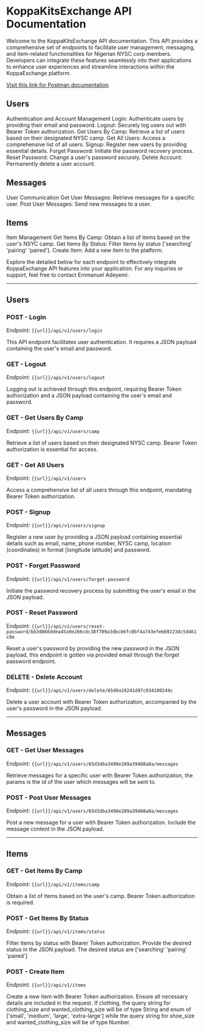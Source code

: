 # KoppaKitsExchange API Documentation

Welcome to the KoppaKitsExchange API documentation. This API provides a comprehensive set of endpoints to facilitate user management, messaging, and item-related functionalities for Nigerian NYSC corp members. Developers can integrate these features seamlessly into their applications to enhance user experiences and streamline interactions within the KoppaExchange platform.

[Visit this link for Postman documentation](https://documenter.getpostman.com/view/25574591/2sA2rCUhQQ)

## Users

Authentication and Account Management
Login: Authenticate users by providing their email and password.
Logout: Securely log users out with Bearer Token authorization.
Get Users By Camp: Retrieve a list of users based on their designated NYSC camp.
Get All Users: Access a comprehensive list of all users.
Signup: Register new users by providing essential details.
Forget Password: Initiate the password recovery process.
Reset Password: Change a user's password securely.
Delete Account: Permanently delete a user account.

## Messages

User Communication
Get User Messages: Retrieve messages for a specific user.
Post User Messages: Send new messages to a user.

## Items

Item Management
Get Items By Camp: Obtain a list of items based on the user's NSYC camp.
Get Items By Status: Filter items by status ['searching' 'pairing' 'paired'].
Create Item: Add a new item to the platform.

Explore the detailed below for each endpoint to effectively integrate KoppaExchange API features into your application. For any inquiries or support, feel free to contact Emmanuel Adeyemi.

---

## Users

### POST - Login

Endpoint: `{{url}}/api/v1/users/login`

This API endpoint facilitates user authentication. It requires a JSON payload containing the user's email and password.

### GET - Logout

Endpoint: `{{url}}/api/v1/users/logout`

Logging out is achieved through this endpoint, requiring Bearer Token authorization and a JSON payload containing the user's email and password.

### GET - Get Users By Camp

Endpoint: `{{url}}/api/v1/users/camp`

Retrieve a list of users based on their designated NYSC camp. Bearer Token authorization is essential for access.

### GET - Get All Users

Endpoint: `{{url}}/api/v1/users`

Access a comprehensive list of all users through this endpoint, mandating Bearer Token authorization.

### POST - Signup

Endpoint: `{{url}}/api/v1/users/signup`

Register a new user by providing a JSON payload containing essential details such as email, name, phone number, NYSC camp, location (coordinates) in format [longitude latitude] and password.

### POST - Forget Password

Endpoint: `{{url}}/api/v1/users/forget-password`

Initiate the password recovery process by submitting the user's email in the JSON payload.

### POST - Reset Password

Endpoint: `{{url}}/api/v1/users/reset-password/bb3d866ddea45a9e266cdc38f709a3dbcb6fc0bf4a743efe669223dc5d461c0e`

Reset a user's password by providing the new password in the JSON payload, this endpoint is gotten via provided email through the forget password endpoint.

### DELETE - Delete Account

Endpoint: `{{url}}/api/v1/users/delete/65d9a19241d97c934100244c`

Delete a user account with Bearer Token authorization, accompanied by the user's password in the JSON payload.

---

## Messages

### GET - Get User Messages

Endpoint: `{{url}}/api/v1/users/65d3dba3498e289a39408a8a/messages`

Retrieve messages for a specific user with Bearer Token authorization, the params is the id of the user which messages will be sent to.

### POST - Post User Messages

Endpoint: `{{url}}/api/v1/users/65d3dba3498e289a39408a8a/messages`

Post a new message for a user with Bearer Token authorization. Include the message content in the JSON payload.

---

## Items

### GET - Get Items By Camp

Endpoint: `{{url}}/api/v1/items/camp`

Obtain a list of items based on the user's camp. Bearer Token authorization is required.

### POST - Get Items By Status

Endpoint: `{{url}}/api/v1/items/status`

Filter items by status with Bearer Token authorization. Provide the desired status in the JSON payload. The desired status are ['searching' 'pairing' 'paired']

### POST - Create Item

Endpoint: `{{url}}/api/v1/items`

Create a new item with Bearer Token authorization. Ensure all necessary details are included in the request. If clothing, the query string for clothing_size and wanted_clothing_size will be of type String and enum of ['small', 'medium', 'large', 'extra-large'] while the query string for shoe_size and wanted_clothing_size will be of type Number.

